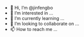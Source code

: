 - 👋 Hi, I’m @jinfengbo
- 👀 I’m interested in ...
- 🌱 I’m currently learning ...
- 💞️ I’m looking to collaborate on ...
- 📫 How to reach me ...

<!---
jinfengbo/jinfengbo is a ✨ special ✨ repository because its `README.md` (this file) appears on your GitHub profile.
You can click the Preview link to take a look at your changes.
--->
